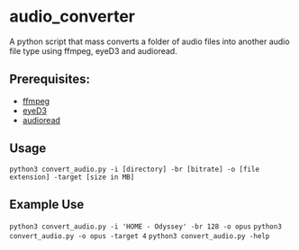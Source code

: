 # audio_converter
A python script that mass converts a folder of audio files into another audio file type using ffmpeg, eyeD3 and audioread.

## Prerequisites: 

* [ffmpeg](https://ffmpeg.org/ffmpeg.html)
* [eyeD3](https://eyed3.readthedocs.io/en/latest/)
* [audioread](https://pypi.org/project/audioread/)

## Usage

`python3 convert_audio.py -i [directory] -br [bitrate] -o [file extension] -target [size in MB]`

## Example Use

`python3 convert_audio.py -i 'HOME - Odyssey' -br 128 -o opus`
`python3 convert_audio.py -o opus -target 4`
`python3 convert_audio.py -help`
